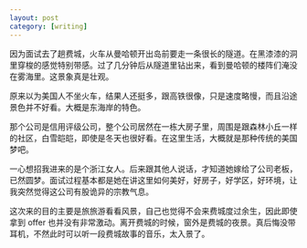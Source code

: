 ```yaml
---
layout: post
category: [writing]
---
```


因为面试去了趟费城，火车从曼哈顿开出岛前要走一条很长的隧道。在黑漆漆的洞里穿梭的感觉特别带感。过了几分钟后从隧道里钻出来，看到曼哈顿的楼阵们淹没在雾海里。这景象真是壮观。

原来以为美国人不坐火车，结果人还挺多，跟高铁很像，只是速度略慢，而且沿途景色并不好看。大概是东海岸的特色。

那个公司是信用评级公司，整个公司居然在一栋大房子里，周围是跟森林小丘一样的社区，白雪皑皑，即使是冬天也很好看。在这里生活，大概就是那种传统的美国梦吧。

一心想招我进来的是个浙江女人。后来跟其他人说话，才知道她嫁给了公司老板，已然圆梦。面试过程基本都是她在讲这里如何美好，好房子，好学区，好环境，让我突然觉得这公司有股诡异的宗教气息。

这次来的目的主要是旅旅游看看风景，自己也觉得不会来费城度过余生，因此即使拿到 offer 也并没有非常激动。离开费城的时候，窗外是费城的夜景。真后悔没带耳机，不然此时可以听一段费城故事的音乐，太入景了。
